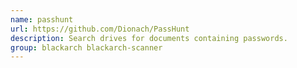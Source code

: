 ```yaml
---
name: passhunt
url: https://github.com/Dionach/PassHunt
description: Search drives for documents containing passwords.
group: blackarch blackarch-scanner
---
```


